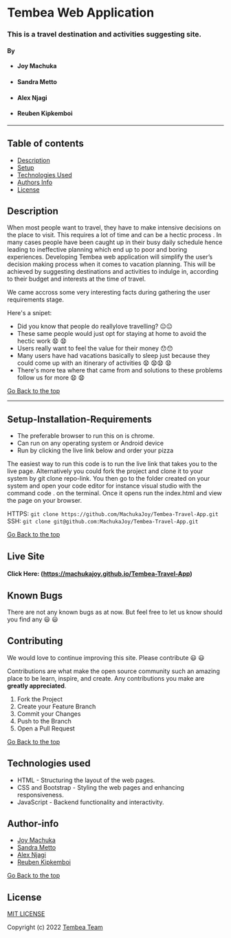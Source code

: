 # Tembea Web Application

### This is a travel destination and activities suggesting site.
#### By

- **Joy Machuka**
- #### **Sandra Metto**
- ####  **Alex Njagi**
- ####  **Reuben Kipkemboi**

<hr>

## Table of contents

+ [Description](#description)
+ [Setup](#setup-installation-requirements)
+ [Technologies Used](#technologies-used)
+ [Authors Info](#author-info)
+ [License](#license)

## Description

When most people want to travel, they have to make  intensive decisions on the place to visit. This requires a lot of time and can be a hectic process . In many cases people have been caught up in their busy daily schedule hence leading to ineffective planning which end up to poor and boring experiences.
Developing Tembea web application  will simplify the user’s decision making process when it comes to vacation planning.  This will be achieved by suggesting destinations and activities to indulge in, according to their budget and interests at the time of travel.<br>

We came accross some very interesting facts during gathering the user requirements stage.

Here's a snipet:
* Did you know that people do reallylove travelling? :neutral_face::neutral_face:
* These same people would just opt for staying at home to avoid the hectic work :anguished: :anguished:
* Users really want to feel the value for their money :hushed::hushed:
* Many users have had vacations basically to sleep just because they could come up with an itinerary of activities :anguished: :anguished::anguished: :anguished:
* There's more tea where that came from  and solutions to these problems follow us for more :anguished: :anguished:

[Go Back to the top](#tembea-web-application)

<hr>


## Setup-Installation-Requirements
* The preferable browser to run this on is chrome.
* Can run on any operating system or Android device 
* Run by clicking the live link below and order your pizza<br>

The easiest way to run this code is to run the live link that takes you to the live page. Alternatively you could fork the project and clone it to your system by git clone repo-link. You then go to the folder created on your system and open your code editor for instance visual studio with the command  code . on the terminal. Once it opens run the index.html and view the page on your browser. 


HTTPS: `git clone https://github.com/MachukaJoy/Tembea-Travel-App.git`<br>
SSH: `git clone git@github.com:MachukaJoy/Tembea-Travel-App.git`

[Go Back to the top](#tembea-web-application)
## Live Site
#### Click Here: (https://machukajoy.github.io/Tembea-Travel-App)



## Known Bugs
There are not any known bugs as at now. But feel free to let us know should you find any :smiley: :smiley:

## Contributing

We would love to continue improving this site. Please contribute :smiley: :smiley:

Contributions are what make the open source community such an amazing place to be learn, inspire, and create. Any contributions you make are **greatly appreciated**.

1. Fork the Project
2. Create your Feature Branch 
3. Commit your Changes 
4. Push to the Branch 
5. Open a Pull Request

[Go Back to the top](#tembea-web-application)

## Technologies used
* HTML - Structuring the layout of the web pages.
* CSS and Bootstrap - Styling the web pages and enhancing responsiveness.
* JavaScript - Backend functionality and interactivity.


## Author-info

- [Joy Machuka](https://github.com/MachukaJoy)
- [Sandra Metto](https://github.com/SMetto)
- [Alex Njagi](https://github.com/AMuriithi9)
- [Reuben Kipkemboi](https://github.com/Reuben-Kipkemboi)


[Go Back to the top](#tembea-web-application)


## License
[MIT LICENSE](LICENSE)


Copyright (c) 2022 [Tembea Team](https://github.com/MachukaJoy)
